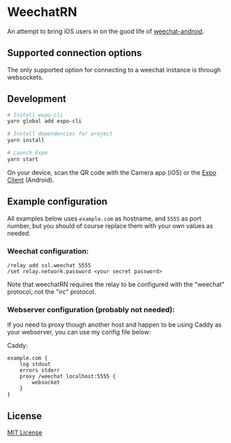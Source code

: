 # WeechatRN

An attempt to bring iOS users in on the good life of [weechat-android](https://github.com/ubergeek42/weechat-android).

## Supported connection options

The only supported option for connecting to a weechat instance is through websockets.

## Development

```bash
# Install expo-cli
yarn global add expo-cli

# Install dependencies for project
yarn install

# Launch Expo
yarn start
```

On your device, scan the QR code with the Camera app (iOS) or the [Expo Client](https://play.google.com/store/apps/details?id=host.exp.exponent&referrer=www) (Android).

## Example configuration

All examples below uses `example.com` as hostname, and `5555` as port number, but you should of course replace them with your own values as needed.

### Weechat configuration:

```
/relay add ssl.weechat 5555
/set relay.network.password <your secret password>
```

Note that weechatRN requires the relay to be configured with the "weechat" protocol, not the "irc" protocol.

### Webserver configuration (probably not needed):

If you need to proxy though another host and happen to be using Caddy as your webserver, you can use my config file below:

Caddy:

```
example.com {
	log stdout
	errors stderr
	proxy /weechat localhost:5555 {
		websocket
	}
}
```

## License

[MIT License](LICENSE)

